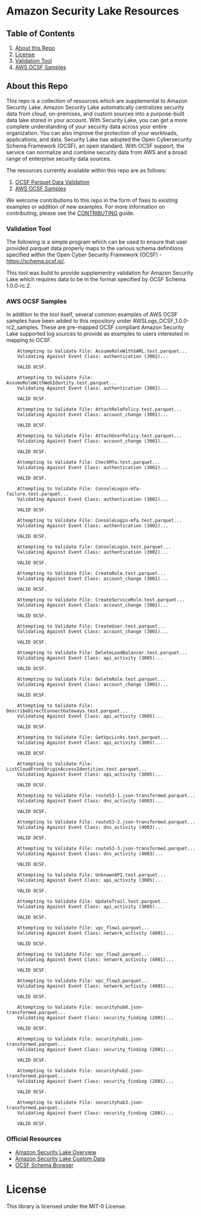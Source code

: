 Amazon Security Lake Resources
========================

## Table of Contents
1. [About this Repo](#About)
2. [License](#License)
3. [Validation Tool](#Validation)
4. [AWS OCSF Samples](#samples)

## About this Repo <a name="About"></a>

This repo is a collection of resources which are supplemental to Amazon Security Lake. Amazon Security Lake automatically centralizes security data from cloud, on-premises, and custom sources into a purpose-built data lake stored in your account. With Security Lake, you can get a more complete understanding of your security data across your entire organization. You can also improve the protection of your workloads, applications, and data. Security Lake has adopted the Open Cybersecurity Schema Framework (OCSF), an open standard. With OCSF support, the service can normalize and combine security data from AWS and a broad range of enterprise security data sources. 

The resources currently available within this repo are as follows:

1. [OCSF Parquet Data Validation](https://github.com/aws-samples/amazon-security-lake/tree/main/validate_1.0.0-rc.2)
2. [AWS OCSF Samples](https://github.com/aws-samples/amazon-security-lake/tree/main/AWSLogs_OCSF_1.0.0-rc2_samples)

We welcome contributions to this repo in the form of fixes to existing examples or addition of new examples. For more information on contributing, please see the [CONTRIBUTING](https://github.com/aws-samples/amazon-security-lake/blob/main/CONTRIBUTING.md) guide.

### Validation Tool <a name="Validation"></a>

The following is a simple program which can be used to ensure that user provided parquet data properly maps to the various schema definitions specified within the Open Cyber Security Framework (OCSF) - https://schema.ocsf.io/.

This tool was build to provide supplementry validation for Amazon Security Lake which requires data to be in the format specified by OCSF Schema 1.0.0-rc.2.

### AWS OCSF Samples <a name="samples"></a>

In addition to the tool itself, several common  examples of AWS OCSF samples have been added to this repository under AWSLogs_OCSF_1.0.0-rc2_samples. These are pre-mapped OCSF compliant Amazon Security Lake supported log sources to provide as examples to users interested in mapping to OCSF.

		Attempting to Validate File: AssumeRoleWithSAML.test.parquet...
		Validating Against Event Class: authentication (3002)...
		
		VALID OCSF.
		
		Attempting to Validate File: AssumeRoleWithWebIdentity.test.parquet...
		Validating Against Event Class: authentication (3002)...
		
		VALID OCSF.
		
		Attempting to Validate File: AttachRolePolicy.test.parquet...
		Validating Against Event Class: account_change (3001)...
		
		VALID OCSF.
		
		Attempting to Validate File: AttachUserPolicy.test.parquet...
		Validating Against Event Class: account_change (3001)...
		
		VALID OCSF.
		
		Attempting to Validate File: CheckMfa.test.parquet...
		Validating Against Event Class: authentication (3002)...
		
		VALID OCSF.
		
		Attempting to Validate File: ConsoleLogin-mfa-failure.test.parquet...
		Validating Against Event Class: authentication (3002)...
		
		VALID OCSF.
		
		Attempting to Validate File: ConsoleLogin-mfa.test.parquet...
		Validating Against Event Class: authentication (3002)...
		
		VALID OCSF.
		
		Attempting to Validate File: ConsoleLogin.test.parquet...
		Validating Against Event Class: authentication (3002)...
		
		VALID OCSF.
		
		Attempting to Validate File: CreateRole.test.parquet...
		Validating Against Event Class: account_change (3001)...
		
		VALID OCSF.
		
		Attempting to Validate File: CreateServiceRole.test.parquet...
		Validating Against Event Class: account_change (3001)...
		
		VALID OCSF.
		
		Attempting to Validate File: CreateUser.test.parquet...
		Validating Against Event Class: account_change (3001)...
		
		VALID OCSF.
		
		Attempting to Validate File: DeleteLoadBalancer.test.parquet...
		Validating Against Event Class: api_activity (3005)...
		
		VALID OCSF.
		
		Attempting to Validate File: DeleteRole.test.parquet...
		Validating Against Event Class: account_change (3001)...
		
		VALID OCSF.
		
		Attempting to Validate File: DescribeDirectConnectGateways.test.parquet...
		Validating Against Event Class: api_activity (3005)...
		
		VALID OCSF.
		
		Attempting to Validate File: GetVpcLinks.test.parquet...
		Validating Against Event Class: api_activity (3005)...
		
		VALID OCSF.
		
		Attempting to Validate File: ListCloudFrontOriginAccessIdentities.test.parquet...
		Validating Against Event Class: api_activity (3005)...
		
		VALID OCSF.
		
		Attempting to Validate File: route53-1.json-transformed.parquet...
		Validating Against Event Class: dns_activity (4003)...
		
		VALID OCSF.
		
		Attempting to Validate File: route53-2.json-transformed.parquet...
		Validating Against Event Class: dns_activity (4003)...
		
		VALID OCSF.
		
		Attempting to Validate File: route53-3.json-transformed.parquet...
		Validating Against Event Class: dns_activity (4003)...
		
		VALID OCSF.
		
		Attempting to Validate File: UnknownAPI.test.parquet...
		Validating Against Event Class: api_activity (3005)...
		
		VALID OCSF.
		
		Attempting to Validate File: UpdateTrail.test.parquet...
		Validating Against Event Class: api_activity (3005)...
		
		VALID OCSF.
		
		Attempting to Validate File: vpc_flow1.parquet...
		Validating Against Event Class: network_activity (4001)...
		
		VALID OCSF.
		
		Attempting to Validate File: vpc_flow2.parquet...
		Validating Against Event Class: network_activity (4001)...
		
		VALID OCSF.
		
		Attempting to Validate File: vpc_flow3.parquet...
		Validating Against Event Class: network_activity (4001)...
		
		VALID OCSF.
		
		Attempting to Validate File: securityhub0.json-transformed.parquet...
		Validating Against Event Class: security_finding (2001)...
		
		VALID OCSF.
		
		Attempting to Validate File: securityhub1.json-transformed.parquet...
		Validating Against Event Class: security_finding (2001)...
		
		VALID OCSF.
		
		Attempting to Validate File: securityhub2.json-transformed.parquet...
		Validating Against Event Class: security_finding (2001)...
		
		VALID OCSF.
		
		Attempting to Validate File: securityhub3.json-transformed.parquet...
		Validating Against Event Class: security_finding (2001)...
		
		VALID OCSF.


### Official Resources
- [Amazon Security Lake Overview](https://aws.amazon.com/security-lake/)
- [Amazon Security Lake Custom Data](https://docs.aws.amazon.com/security-lake/latest/userguide/custom-sources.html)
- [OCSF Schema Browser](https://schema.ocsf.io/)

# License <a name="License"></a>

This library is licensed under the MIT-0 License.
		








